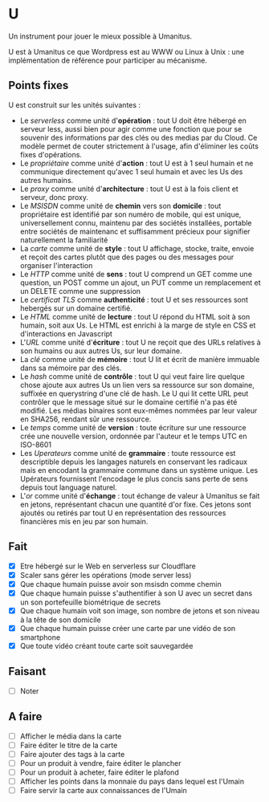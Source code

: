# U  
Un instrument pour jouer le mieux possible à Umanitus.  
  
U est à Umanitus ce que Wordpress est au WWW ou Linux à Unix : une implémentation de référence pour participer au mécanisme.  

## Points fixes  

U est construit sur les unités suivantes :  
* Le _serverless_ comme unité d'**opération** : tout U doit être hébergé en serveur less, aussi bien pour agir comme une fonction que pour se souvenir des informations par des clés ou des medias par du Cloud. Ce modèle permet de couter strictement à l'usage, afin d'éliminer les coûts fixes d'opérations.  
* Le _propriétaire_ comme unité d'**action** : tout U est à 1 seul humain et ne communique directement qu'avec 1 seul humain et avec les Us des autres humains. 
* Le _proxy_ comme unité d'**architecture** : tout U est à la fois client et serveur, donc proxy.  
* Le _MSISDN_ comme unité de **chemin** vers son **domicile** : tout propriétaire est identifié par son numéro de mobile, qui est unique, universellement connu, maintenu par des sociétés installées, portable entre sociétés de maintenanc et suffisamment précieux pour signifier naturellement la familiarité  
* La _carte_ comme unité de **style** : tout U affichage, stocke, traite, envoie et reçoit des cartes plutôt que des pages ou des messages pour organiser l'interaction    
* Le _HTTP_ comme unité de **sens** : tout U comprend un GET comme une question, un POST comme un ajout, un PUT comme un remplacement et un DELETE comme une suppression  
* Le _certificat TLS_ comme **authenticité** : tout U et ses ressources sont hebergés sur un domaine certifié.  
* Le _HTML_ comme unité de **lecture** : tout U répond du HTML soit à son humain, soit aux Us. Le HTML est enrichi à la marge de style en CSS et d'interactions en Javascript  
* L'_URL_ comme unité d'**écriture** : tout U ne reçoit que des URLs relatives à son humains ou aux autres Us, sur leur domaine.  
* La _clé_ comme unité de **mémoire** : tout U lit et écrit de manière immuable dans sa mémoire par des clés.  
* Le _hash_ comme unité de **contrôle** : tout U qui veut faire lire quelque chose ajoute aux autres Us un lien vers sa ressource sur son domaine, suffixée en querystring d'une clé de hash. Le U qui lit cette URL peut contrôler que le message situé sur le domaine certifié n'a pas été modifié. Les médias binaires sont eux-mêmes nommées par leur valeur en SHA256, rendant sûr une ressource.  
* Le _temps_ comme unité de **version** : toute écriture sur une ressource crée une nouvelle version, ordonnée par l'auteur et le temps UTC en ISO-8601    
* Les _Uperateurs_ comme unité de **grammaire** : toute ressource est descriptible depuis les langages naturels en conservant les radicaux mais en encodant la grammaire commune dans un système unique. Les Upérateurs fournissent l'encodage le plus concis sans perte de sens depuis tout language naturel.  
* L'_or_ comme unité d'**échange** : tout échange de valeur à Umanitus se fait en jetons, représentant chacun une quantité d'or fixe. Ces jetons sont ajoutés ou retirés par tout U en représentation des ressources financières mis en jeu par son humain.   


## Fait  
- [x] Etre hébergé sur le Web en serverless sur Cloudflare  
- [x] Scaler sans gérer les opérations (mode server less)  
- [x] Que chaque humain puisse avoir son msisdn comme chemin  
- [x] Que chaque humain puisse s'authentifier à son U avec un secret dans un son portefeuille biométrique de secrets   
- [x] Que chaque humain voit son image, son nombre de jetons et son niveau à la tête de son domicile    
- [x] Que chaque humain puisse créer une carte par une vidéo de son smartphone  
- [x] Que toute vidéo créant toute carte soit sauvegardée  

## Faisant  
- [ ] Noter  

## A faire  
- [ ] Afficher le média dans la carte
- [ ] Faire éditer le titre de la carte
- [ ] Faire ajouter des tags à la carte
- [ ] Pour un produit à vendre, faire éditer le plancher
- [ ] Pour un produit à acheter, faire éditer le plafond
- [ ] Afficher les points dans la monnaie du pays dans lequel est l'Umain
- [ ] Faire servir la carte aux connaissances de l'Umain
